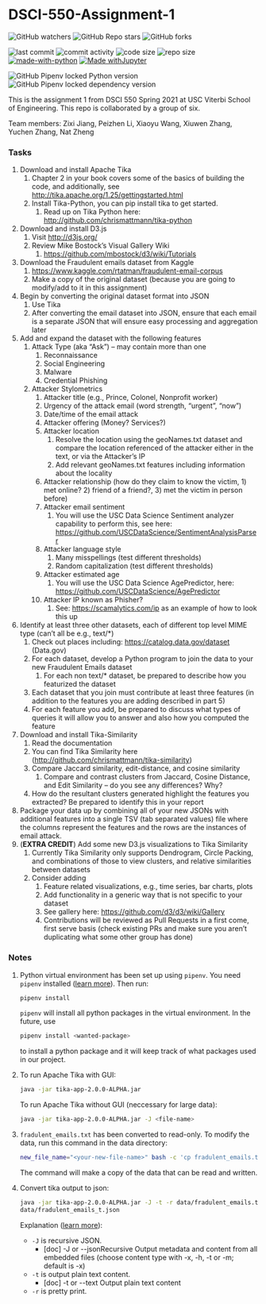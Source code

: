 # DSCI-550-Assignment-1

![GitHub watchers](https://img.shields.io/github/watchers/Anthonyive/DSCI-550-Assignment-1?style=social)
![GitHub Repo stars](https://img.shields.io/github/stars/Anthonyive/DSCI-550-Assignment-1?style=social)
![GitHub forks](https://img.shields.io/github/forks/Anthonyive/DSCI-550-Assignment-1?style=social)

![last commit](https://img.shields.io/github/last-commit/Anthonyive/DSCI-550-Assignment-1?style=flat-square)
![commit activity](https://img.shields.io/github/commit-activity/m/Anthonyive/DSCI-550-Assignment-1?style=flat-square)
![code size](https://img.shields.io/github/languages/code-size/Anthonyive/DSCI-550-Assignment-1?style=flat-square)
![repo size](https://img.shields.io/github/repo-size/Anthonyive/DSCI-550-Assignment-1?style=flat-square)
[![made-with-python](https://img.shields.io/badge/Made%20with-Python-1f425f.svg?style=flat-square)](https://www.python.org/)
[![Made withJupyter](https://img.shields.io/badge/Made%20with-Jupyter-orange?style=flat-square&logo=Jupyter)](https://jupyter.org/try)

![GitHub Pipenv locked Python version](https://img.shields.io/github/pipenv/locked/python-version/Anthonyive/DSCI-550-Assignment-1?style=flat-square)
![GitHub Pipenv locked dependency version](https://img.shields.io/github/pipenv/locked/dependency-version/Anthonyive/DSCI-550-Assignment-1/tensorflow?style=flat-square)

This is the assignment 1 from DSCI 550 Spring 2021 at USC Viterbi School of Engineering. This repo is collaborated by a group of six.

Team members: Zixi Jiang, Peizhen Li, Xiaoyu Wang, Xiuwen Zhang, Yuchen Zhang, Nat Zheng

### Tasks

1. Download and install Apache Tika
   1. Chapter 2 in your book covers some of the basics of building the code, and additionally, see http://tika.apache.org/1.25/gettingstarted.html
   2. Install Tika-Python, you can pip install tika to get started.
      1. Read up on Tika Python here: http://github.com/chrismattmann/tika-python
2. Download and install D3.js
   1. Visit http://d3js.org/
   2. Review Mike Bostock’s Visual Gallery Wiki
      1. https://github.com/mbostock/d3/wiki/Tutorials
3. Download the Fraudulent emails dataset from Kaggle
   1. https://www.kaggle.com/rtatman/fraudulent-email-corpus
   2. Make a copy of the original dataset (because you are going to modify/add to it in this assignment)
4. Begin by converting the original dataset format into JSON
   1. Use Tika
   2. After converting the email dataset into JSON, ensure that each email is a separate JSON that will ensure easy processing and aggregation later
5. Add and expand the dataset with the following features
   1. Attack Type (aka “Ask”) – may contain more than one
      1. Reconnaissance
      2. Social Engineering
      3. Malware
      4. Credential Phishing
   2. Attacker Stylometrics
      1. Attacker title (e.g., Prince, Colonel, Nonprofit worker)
      2. Urgency of the attack email (word strength, “urgent”, “now”)
      3. Date/time of the email attack
      4. Attacker offering (Money? Services?)
      5. Attacker location
         1. Resolve the location using the geoNames.txt dataset and compare the location referenced of the attacker either in the text, or via the Attacker’s IP
         2. Add relevant geoNames.txt features including information about the locality
      6. Attacker relationship (how do they claim to know the victim, 1) met online? 2) friend of a friend?, 3) met the victim in person before)
      7. Attacker email sentiment
         1. You will use the USC Data Science Sentiment analyzer capability to perform this, see here: https://github.com/USCDataScience/SentimentAnalysisParser
      8. Attacker language style
         1. Many misspellings (test different thresholds)
         2. Random capitalization (test different thresholds)
      9. Attacker estimated age
         1. You will use the USC Data Science AgePredictor, here: https://github.com/USCDataScience/AgePredictor
      10. Attacker IP known as Phisher?
          1. See: ​https://scamalytics.com/ip as an example of how to look this up
6. Identify at least three other datasets, each of different top level MIME type (can’t all be e.g., text/*)
   1. Check out places including: https://catalog.data.gov/dataset (Data.gov)
   2. For each dataset, develop a Python program to join the data to your new Fraudulent Emails dataset
      1. For each non text/* dataset, be prepared to describe how you featurized the dataset
   3. Each dataset that you join must contribute at least three features (in addition to the features you are adding described in part 5)
   4. For each feature you add, be prepared to discuss what types of queries it will allow you to answer and also how you computed the feature
7. Download and install Tika-Similarity
   1. Read the documentation
   2. You can find Tika Similarity here (http://github.com/chrismattmann/tika-similarity)
   3. Compare Jaccard similarity, edit-distance, and cosine similarity
      1. Compare and contrast clusters from Jaccard, Cosine Distance, and Edit Similarity – do you see any differences? Why?
   4. How do the resultant clusters generated highlight the features you extracted? Be prepared to identify this in your report
8. Package your data up by combining all of your new JSONs with additional features into a single TSV (tab separated values) file where the columns represent the features and the rows are the instances of email attack.
9. (**EXTRA CREDIT**) Add some new D3.js visualizations to Tika Similarity
   1. Currently Tika Similarity only supports Dendrogram, Circle Packing, and combinations of those to view clusters, and relative similarities between datasets
   2. Consider adding
      1. Feature related visualizations, e.g., time series, bar charts, plots
      2. Add functionality in a generic way that is not specific to your dataset
      3. See gallery here: https://github.com/d3/d3/wiki/Gallery
      4. Contributions will be reviewed as Pull Requests in a first come, first serve basis (check existing PRs and make sure you aren’t duplicating what some other group has done)

### Notes

1. Python virtual environment has been set up using `pipenv`. You need `pipenv` installed ([learn more](https://pipenv-fork.readthedocs.io/en/latest/)). Then run:

   ```bash
   pipenv install
   ```

   `pipenv` will install all python packages in the virtual environment. In the future, use

   ```bash
   pipenv install <wanted-package>
   ```

   to install a python package and it will keep track of what packages used in our project.

2. To run Apache Tika with GUI:

   ```bash
   java -jar tika-app-2.0.0-ALPHA.jar
   ```

   To run Apache Tika without GUI (neccessary for large data):

   ```bash
   java -jar tika-app-2.0.0-ALPHA.jar -J <file-name>
   ```

3. `fradulent_emails.txt` has been converted to read-only. To modify the data, run this command in the data directory:

   ```bash
   new_file_name="<your-new-file-name>" bash -c 'cp fradulent_emails.txt ${new_file_name}; chmod 0644 ${new_file_name}'
   ```

   The command will make a copy of the data that can be read and written.
   
4. Convert tika output to json:

   ```bash
   java -jar tika-app-2.0.0-ALPHA.jar -J -t -r data/fradulent_emails.txt >
   data/fradulent_emails_t.json
   ```

   Explanation ([learn more](http://tika.apache.org/1.25/gettingstarted.html)): 

   - `-J` is recursive JSON.
     - [doc] -J  or --jsonRecursive Output metadata and content from all embedded files (choose content type with -x, -h, -t or -m; default is -x)
   - `-t` is output plain text content.
     - [doc]  -t  or --text          Output plain text content
   - `-r` is pretty print.

